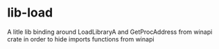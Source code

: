 # lib-load
A litle lib binding around LoadLibraryA and GetProcAddress from winapi crate in order to hide imports functions from winapi
